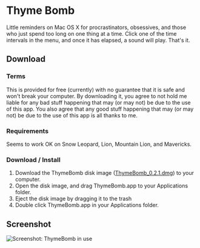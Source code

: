 Thyme Bomb
==========

Little reminders on Mac OS X for procrastinators, obsessives, and those who just spend too long on one thing at a time.
Click one of the time intervals in the menu, and once it has elapsed, a sound will play. That's it.

Download
--------

### Terms

This is provided for free (currently) with no guarantee that it is safe and won't break your computer.
By downloading it, you agree to not hold me liable for any bad stuff happening that may (or may not) be due to the use of this app. You also agree that any good stuff happening that may (or may not) be due to the use of this app is all thanks to me.

### Requirements

Seems to work OK on Snow Leopard, Lion, Mountain Lion, and Mavericks.

### Download / Install

1. Download the ThymeBomb disk image ([ThymeBomb_0.2.1.dmg](https://github.com/unnamedculprit/ThymeBomb/raw/master/ThymeBomb_0.2.1.dmg "Download ThymeBomb_0.2.1.dmg")) to your computer.
2. Open the disk image, and drag ThymeBomb.app to your Applications folder.
3. Eject the disk image by dragging it to the trash
4. Double click ThymeBomb.app in your Applications folder.

Screenshot
----------

![Screenshot: ThymeBomb in use](http://www.mattg.co.uk/apps/thymebomb/ThymeBomb_Menu.png "ThymeBomb Menu")